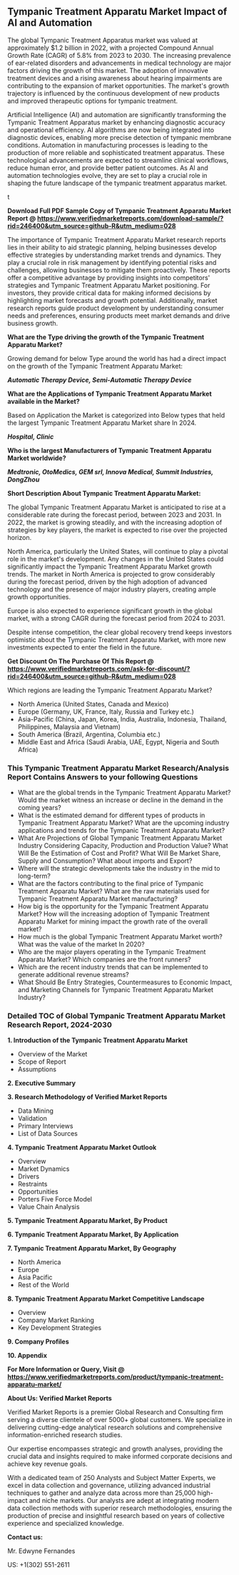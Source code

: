 <h2>Tympanic Treatment Apparatu Market Impact of AI and Automation</h2><p>The global Tympanic Treatment Apparatus market was valued at approximately $1.2 billion in 2022, with a projected Compound Annual Growth Rate (CAGR) of 5.8% from 2023 to 2030. The increasing prevalence of ear-related disorders and advancements in medical technology are major factors driving the growth of this market. The adoption of innovative treatment devices and a rising awareness about hearing impairments are contributing to the expansion of market opportunities. The market's growth trajectory is influenced by the continuous development of new products and improved therapeutic options for tympanic treatment.</p><p>Artificial Intelligence (AI) and automation are significantly transforming the Tympanic Treatment Apparatus market by enhancing diagnostic accuracy and operational efficiency. AI algorithms are now being integrated into diagnostic devices, enabling more precise detection of tympanic membrane conditions. Automation in manufacturing processes is leading to the production of more reliable and sophisticated treatment apparatus. These technological advancements are expected to streamline clinical workflows, reduce human error, and provide better patient outcomes. As AI and automation technologies evolve, they are set to play a crucial role in shaping the future landscape of the tympanic treatment apparatus market.</p>t</p><p id="" class=""><strong>Download Full PDF Sample Copy of Tympanic Treatment Apparatu Market Report @ <a href="https://www.verifiedmarketreports.com/download-sample/?rid=246400&utm_source=github-R&utm_medium=028" target="_blank">https://www.verifiedmarketreports.com/download-sample/?rid=246400&utm_source=github-R&utm_medium=028</a></strong></p><p>The importance of&nbsp;Tympanic Treatment Apparatu Market research reports lies in their ability to aid strategic planning, helping businesses develop effective strategies by understanding market trends and dynamics. They play a crucial role in risk management by identifying potential risks and challenges, allowing businesses to mitigate them proactively. These reports offer a competitive advantage by providing insights into competitors' strategies and Tympanic Treatment Apparatu Market positioning. For investors, they provide critical data for making informed decisions by highlighting market forecasts and growth potential. Additionally, market research reports guide product development by understanding consumer needs and preferences, ensuring products meet market demands and drive business growth.</p><p><strong>What are the&nbsp;Type driving the growth of the Tympanic Treatment Apparatu Market?</strong></p><p id="" class="">Growing demand for below Type around the world has had a direct impact on the growth of the Tympanic Treatment Apparatu Market:</p><em><strong>Automatic Therapy Device, Semi-Automatic Therapy Device</strong></em></p><strong>What are the&nbsp;Applications&nbsp;of Tympanic Treatment Apparatu Market available in the Market?</strong></p><p id="" class="">Based on Application the Market is categorized into Below types that held the largest Tympanic Treatment Apparatu Market share In 2024.</p><em><strong>Hospital, Clinic</strong></em></p><strong>Who is the largest Manufacturers of Tympanic Treatment Apparatu Market worldwide?</strong></p><p><em><strong>Medtronic, OtoMedics, GEM srl, Innova Medical, Summit Industries, DongZhou</strong></em></p><p id="" class=""><strong>Short Description About Tympanic Treatment Apparatu Market:</strong></p><p>The global Tympanic Treatment Apparatu Market is anticipated to rise at a considerable rate during the forecast period, between 2023 and 2031. In 2022, the market is growing steadily, and with the increasing adoption of strategies by key players, the market is expected to rise over the projected horizon.</p><p>North America, particularly the United States, will continue to play a pivotal role in the market's development. Any changes in the United States could significantly impact the Tympanic Treatment Apparatu Market growth trends. The market in North America is projected to grow considerably during the forecast period, driven by the high adoption of advanced technology and the presence of major industry players, creating ample growth opportunities.</p><p>Europe is also expected to experience significant growth in the global market, with a strong CAGR during the forecast period from 2024 to 2031.</p><p>Despite intense competition, the clear global recovery trend keeps investors optimistic about the Tympanic Treatment Apparatu Market, with more new investments expected to enter the field in the future.</p><p id="" class=""><strong>Get Discount On The Purchase Of This Report @ <a href="https://www.verifiedmarketreports.com/ask-for-discount/?rid=246400&utm_source=github-R&utm_medium=028" target="_blank">https://www.verifiedmarketreports.com/ask-for-discount/?rid=246400&utm_source=github-R&utm_medium=028</a></strong></p>Which regions are leading the Tympanic Treatment Apparatu Market?</p><ul><li>North America (United States, Canada and Mexico)</li><li>Europe (Germany, UK, France, Italy, Russia and Turkey etc.)</li><li>Asia-Pacific (China, Japan, Korea, India, Australia, Indonesia, Thailand, Philippines, Malaysia and Vietnam)</li><li>South America (Brazil, Argentina, Columbia etc.)</li><li>Middle East and Africa (Saudi Arabia, UAE, Egypt, Nigeria and South Africa)</li></ul><h3 id="" class="">This Tympanic Treatment Apparatu Market Research/Analysis Report Contains Answers to your following Questions</h3><ul><li>What are the global trends in the Tympanic Treatment Apparatu Market? Would the market witness an increase or decline in the demand in the coming years?</li><li>What is the estimated demand for different types of products in Tympanic Treatment Apparatu Market? What are the upcoming industry applications and trends for the Tympanic Treatment Apparatu Market?</li><li>What Are Projections of Global Tympanic Treatment Apparatu Market Industry Considering Capacity, Production and Production Value? What Will Be the Estimation of Cost and Profit? What Will Be Market Share, Supply and Consumption? What about imports and Export?</li><li>Where will the strategic developments take the industry in the mid to long-term?</li><li>What are the factors contributing to the final price of Tympanic Treatment Apparatu Market? What are the raw materials used for Tympanic Treatment Apparatu Market manufacturing?</li><li>How big is the opportunity for the Tympanic Treatment Apparatu Market? How will the increasing adoption of Tympanic Treatment Apparatu Market for mining impact the growth rate of the overall market?</li><li>How much is the global Tympanic Treatment Apparatu Market worth? What was the value of the market In 2020?</li><li>Who are the major players operating in the Tympanic Treatment Apparatu Market? Which companies are the front runners?</li><li>Which are the recent industry trends that can be implemented to generate additional revenue streams?</li><li>What Should Be Entry Strategies, Countermeasures to Economic Impact, and Marketing Channels for Tympanic Treatment Apparatu Market Industry?</li></ul><h3 id="" class="">Detailed TOC of Global Tympanic Treatment Apparatu Market Research Report, 2024-2030</h3><p id="" class=""><strong>1. Introduction of the Tympanic Treatment Apparatu Market</strong></p><ul><li>Overview of the Market</li><li>Scope of Report</li><li>Assumptions</li></ul><p id="" class=""><strong>2. Executive Summary</strong></p><p id="" class=""><strong>3. Research Methodology of Verified Market Reports</strong></p><ul><li>Data Mining</li><li>Validation</li><li>Primary Interviews</li><li>List of Data Sources</li></ul><p id="" class=""><strong>4. Tympanic Treatment Apparatu Market Outlook</strong></p><ul><li>Overview</li><li>Market Dynamics</li><li>Drivers</li><li>Restraints</li><li>Opportunities</li><li>Porters Five Force Model</li><li>Value Chain Analysis</li></ul><p id="" class=""><strong>5. Tympanic Treatment Apparatu Market, By Product</strong></p><p id="" class=""><strong>6. Tympanic Treatment Apparatu Market, By Application</strong></p><p id="" class=""><strong>7. Tympanic Treatment Apparatu Market, By Geography</strong></p><ul><li>North America</li><li>Europe</li><li>Asia Pacific</li><li>Rest of the World</li></ul><p id="" class=""><strong>8. Tympanic Treatment Apparatu Market Competitive Landscape</strong></p><ul><li>Overview</li><li>Company Market Ranking</li><li>Key Development Strategies</li></ul><p id="" class=""><strong>9. Company Profiles</strong></p><p id="" class=""><strong>10. Appendix</strong></p><p id="" class=""><strong>For More Information or Query, Visit @ <a href="https://www.verifiedmarketreports.com/product/tympanic-treatment-apparatu-market/" target="_blank">https://www.verifiedmarketreports.com/product/tympanic-treatment-apparatu-market/</a></strong></p><p id="" class=""><strong>About Us: Verified Market Reports</strong></p><p id="" class="">Verified Market Reports is a premier Global Research and Consulting firm serving a diverse clientele of over 5000+ global customers. We specialize in delivering cutting-edge analytical research solutions and comprehensive information-enriched research studies.</p><p id="" class="">Our expertise encompasses strategic and growth analyses, providing the crucial data and insights required to make informed corporate decisions and achieve key revenue goals.</p><p id="" class="">With a dedicated team of 250 Analysts and Subject Matter Experts, we excel in data collection and governance, utilizing advanced industrial techniques to gather and analyze data across more than 25,000 high-impact and niche markets. Our analysts are adept at integrating modern data collection methods with superior research methodologies, ensuring the production of precise and insightful research based on years of collective experience and specialized knowledge.</p><p id="" class=""><strong>Contact us:</strong></p><p id="" class="">Mr. Edwyne Fernandes</p><p id="" class="">US: +1(302) 551-2611</p>